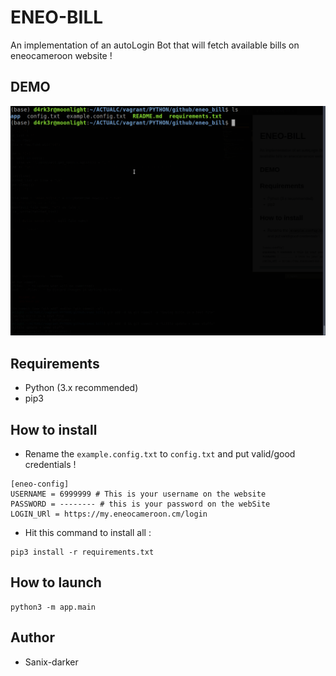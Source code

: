 # ENEO-BILL

An implementation of an autoLogin Bot that will fetch available bills on eneocameroon website !

## DEMO

<img src="./images/demo.gif">

## Requirements

- Python (3.x recommended)
- pip3

## How to install

- Rename the `example.config.txt` to `config.txt` and put valid/good credentials !
```
[eneo-config]
USERNAME = 6999999 # This is your username on the website
PASSWORD = -------- # this is your password on the webSite
LOGIN_URl = https://my.eneocameroon.cm/login
```

- Hit this command to install all :
```shell
pip3 install -r requirements.txt
```

## How to launch

```shell
python3 -m app.main
```

## Author

- Sanix-darker